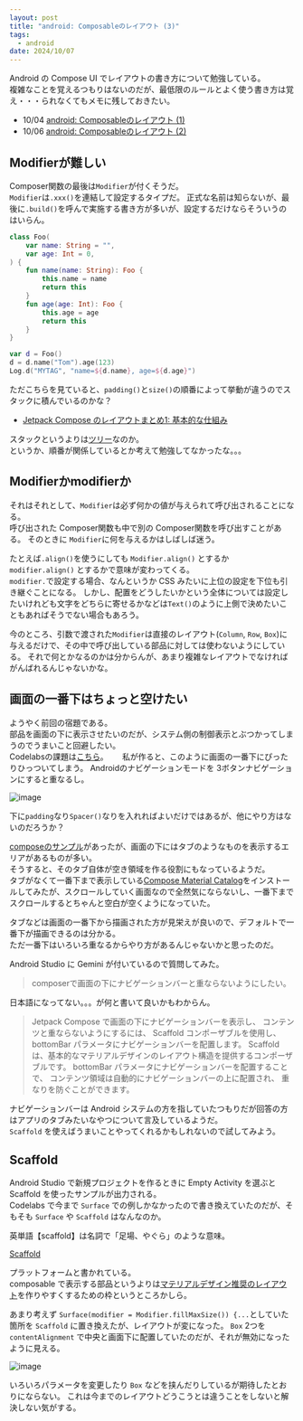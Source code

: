 ```yaml
---
layout: post
title: "android: Composableのレイアウト (3)"
tags:
  - android
date: 2024/10/07
---
```


Android の Compose UI でレイアウトの書き方について勉強している。  
複雑なことを覚えるつもりはないのだが、最低限のルールとよく使う書き方は覚え・・・られなくてもメモに残しておきたい。

* 10/04 [android: Composableのレイアウト (1)](/2024/10/20241004-and.html)
* 10/06 [android: Composableのレイアウト (2)](/2024/10/20241006-and.html)

## Modifierが難しい

Composer関数の最後は`Modifier`が付くそうだ。  
`Modifier`は`.xxx()`を連結して設定するタイプだ。
正式な名前は知らないが、最後に`.build()`を呼んで実施する書き方が多いが、設定するだけならそういうのはいらん。

```kotlin
class Foo(
    var name: String = "",
    var age: Int = 0,
) {
    fun name(name: String): Foo {
        this.name = name
        return this
    }
    fun age(age: Int): Foo {
        this.age = age
        return this
    }
}

var d = Foo()
d = d.name("Tom").age(123)
Log.d("MYTAG", "name=${d.name}, age=${d.age}")
```

ただこちらを見ていると、`padding()`と`size()`の順番によって挙動が違うのでスタックに積んでいるのかな？

* [Jetpack Compose のレイアウトまとめ1: 基本的な仕組み](https://zenn.dev/wm3/articles/f7393d910fa312#padding-%E3%81%AE%E5%91%BC%E3%81%B3%E5%87%BA%E3%81%97%E9%A0%86%E5%BA%8F%E3%82%92%E5%A4%89%E3%81%88%E3%81%A6%E3%81%BF%E3%82%8B)

スタックというよりは[ツリー](https://developer.android.com/develop/ui/compose/layouts/constraints-modifiers?hl=ja)なのか。  
というか、順番が関係しているとか考えて勉強してなかったな。。。  

## Modifierかmodifierか

それはそれとして、`Modifier`は必ず何かの値が与えられて呼び出されることになる。  
呼び出された Composer関数も中で別の Composer関数を呼び出すことがある。
そのときに `Modifier`に何を与えるかはしばしば迷う。

たとえば`.align()`を使うにしても `Modifier.align()` とするか `modifier.align()` とするかで意味が変わってくる。  
`modifier.`で設定する場合、なんというか CSS みたいに上位の設定を下位も引き継ぐことになる。
しかし、配置をどうしたいかという全体については設定したいけれども文字をどちらに寄せるかなどは`Text()`のように上側で決めたいこともあればそうでない場合もあろう。

今のところ、引数で渡された`Modifier`は直接のレイアウト(`Column`, `Row`, `Box`)に与えるだけで、その中で呼び出している部品に対しては使わないようにしている。
それで何とかなるのかは分からんが、あまり複雑なレイアウトでなければがんばれるんじゃないかな。

## 画面の一番下はちょっと空けたい

ようやく前回の宿題である。  
部品を画面の下に表示させたいのだが、システム側の制御表示とぶつかってしまうのでうまいこと回避したい。  
Codelabsの課題は[こちら](https://developer.android.com/codelabs/basic-android-kotlin-compose-business-card?hl=ja&continue=https%3A%2F%2Fdeveloper.android.com%2Fcourses%2Fpathways%2Fandroid-basics-compose-unit-1-pathway-3%3Fhl%3Dja%23codelab-https%3A%2F%2Fdeveloper.android.com%2Fcodelabs%2Fbasic-android-kotlin-compose-business-card#0)。　　
私が作ると、このように画面の一番下にぴったりひっついてしまう。
Androidのナビゲーションモードを 3ボタンナビゲーションにすると重なるし。

![image](20241007a-1.png)

下に`padding`なり`Spacer()`なりを入れればよいだけではあるが、他にやり方はないのだろうか？

[composeのサンプル](https://github.com/android/compose-samples)があったが、画面の下にはタブのようなものを表示するエリアがあるものが多い。  
そうすると、そのタブ自体が空き領域を作る役割にもなっているようだ。  
タブがなくて一番下まで表示している[Compose Material Catalog](https://play.google.com/store/apps/details?id=androidx.compose.material.catalog)をインストールしてみたが、スクロールしていく画面なので全然気にならないし、一番下までスクロールするとちゃんと空白が空くようになっていた。

タブなどは画面の一番下から描画された方が見栄えが良いので、デフォルトで一番下が描画できるのは分かる。  
ただ一番下はいろいろ重なるからやり方があるんじゃないかと思ったのだ。

Android Studio に Gemini が付いているので質問してみた。

> composerで画面の下にナビゲーションバーと重ならないようにしたい。

日本語になってない。。。が何と書いて良いかもわからん。

> Jetpack Compose で画面の下にナビゲーションバーを表示し、 コンテンツと重ならないようにするには、 Scaffold コンポーザブルを使用し、bottomBar パラメータにナビゲーションバーを配置します。 
> Scaffold は、基本的なマテリアルデザインのレイアウト構造を提供するコンポーザブルです。 bottomBar パラメータにナビゲーションバーを配置することで、 コンテンツ領域は自動的にナビゲーションバーの上に配置され、 重なりを防ぐことができます。 

ナビゲーションバーは Android システムの方を指していたつもりだが回答の方はアプリのタブみたいなやつについて言及しているようだ。  
`Scaffold` を使えばうまいことやってくれるかもしれないので試してみよう。

## Scaffold

Android Studio で新規プロジェクトを作るときに Empty Activity を選ぶと Scaffold を使ったサンプルが出力される。  
Codelabs で今まで `Surface` での例しかなかったので書き換えていたのだが、そもそも `Surface` や `Scaffold` はなんなのか。

英単語【scaffold】は名詞で「足場、やぐら」のような意味。

[Scaffold](https://developer.android.com/develop/ui/compose/components/scaffold?hl=ja)

プラットフォームと書かれている。  
composable で表示する部品というよりは[マテリアルデザイン推奨のレイアウト](https://m2.material.io/design/layout/understanding-layout.html#composition)を作りやすくするための枠というところかしら。

あまり考えず `Surface(modifier = Modifier.fillMaxSize()) {...`としていた箇所を `Scaffold` に置き換えたが、レイアウトが変になった。
`Box` 2つを `contentAlignment` で中央と画面下に配置していたのだが、それが無効になったように見える。

![image](20241007a-2.png)

いろいろパラメータを変更したり `Box` などを挟んだりしているが期待したとおりにならない。
これは今までのレイアウトどうこうとは違うことをしないと解決しない気がする。
